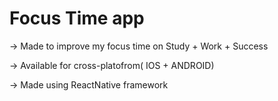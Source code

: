 # Focus Time app

-> Made to improve my focus time on Study + Work + Success

-> Available for cross-platofrom( IOS + ANDROID)

-> Made using ReactNative framework
